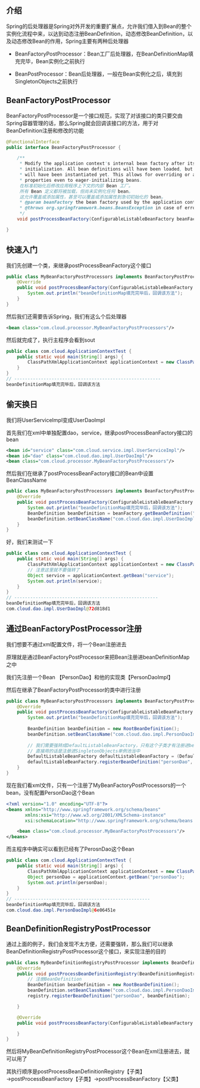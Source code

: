 ## 介绍 

Spring的后处理器是Spring对外开发的重要扩展点，允许我们借入到Bean的整个实例化流程中来，以达到动态注册BeanDefinition，动态修改BeanDefinition，以及动态修改Bean的作用，Spring主要有两种后处理器

* BeanFactoryPostProcessor：Bean工厂后处理器，在BeanDefinitionMap填充完毕，Bean实例化之前执行

* BeanPostProcessor：Bean后处理器，一般在Bean实例化之后，填充到SingletonObjects之前执行

  

## BeanFactoryPostProcessor

BeanFactoryPostProcessor是一个接口规范，实现了对该接口的类只要交由Spring容器管理的话，那么Spring就会回调该接口的方法，用于对BeanDefinition注册和修改的功能

```java
@FunctionalInterface
public interface BeanFactoryPostProcessor {

	/**
	 * Modify the application context's internal bean factory after its standard
	 * initialization. All bean definitions will have been loaded, but no beans
	 * will have been instantiated yet. This allows for overriding or adding
	 * properties even to eager-initializing beans.
	 在标准初始化后修改应用程序上下文的内部 Bean 工厂。
	 所有 Bean 定义都将被加载，但尚未实例化任何 bean。
	 这允许覆盖或添加属性，甚至可以覆盖或添加属性到急切初始化的 bean。
	 * @param beanFactory the bean factory used by the application context
	 * @throws org.springframework.beans.BeansException in case of errors
	 */
	void postProcessBeanFactory(ConfigurableListableBeanFactory beanFactory) throws BeansException;

}
```

## 快速入门

我们先创建一个类，来继承postProcessBeanFactory这个接口

```java
public class MyBeanFactoryPostProcessors implements BeanFactoryPostProcessor {
    @Override
    public void postProcessBeanFactory(ConfigurableListableBeanFactory beanFactory) throws BeansException {
        System.out.println("beanDefinitionMap填充完毕后，回调该方法");
    }
}
```

然后我们还需要告诉Spring，我们有这么个后处理器

```xml
<bean class="com.cloud.processor.MyBeanFactoryPostProcessors"/>
```

然后就完成了，执行主程序会看到sout

```java
public class com.cloud.ApplicationContextTest {
    public static void main(String[] args) {
        ClassPathXmlApplicationContext applicationContext = new ClassPathXmlApplicationContext("Application.xml");
    }
}
// -------------------------------------------------------
beanDefinitionMap填充完毕后，回调该方法
```

## 偷天换日

我们将UserServiceImpl变成UserDaoImpl

首先我们在xml中单独配置dao，service，继承postProcessBeanFactory接口的bean

```xml
<bean id="service" class="com.cloud.service.impl.UserServiceImpl"/>
<bean id="dao" class="com.cloud.dao.impl.UserDaoImpl"/>
<bean class="com.cloud.processor.MyBeanFactoryPostProcessors"/>
```

然后我们在继承了postProcessBeanFactory接口的Bean中设置BeanClassName

```java
public class MyBeanFactoryPostProcessors implements BeanFactoryPostProcessor {
    @Override
    public void postProcessBeanFactory(ConfigurableListableBeanFactory beanFactory) throws BeansException {
        System.out.println("beanDefinitionMap填充完毕后，回调该方法");
        BeanDefinition beanDefinition = beanFactory.getBeanDefinition("service");
        beanDefinition.setBeanClassName("com.cloud.dao.impl.UserDaoImpl");
    }
}
```

好，我们来测试一下

```java
public class com.cloud.ApplicationContextTest {
    public static void main(String[] args) {
        ClassPathXmlApplicationContext applicationContext = new ClassPathXmlApplicationContext("Application.xml");
        // 注意这里就不要强转了
        Object service = applicationContext.getBean("service");
        System.out.println(service);
    }
}
// ------------------------------------------------------
beanDefinitionMap填充完毕后，回调该方法
com.cloud.dao.impl.UserDaoImpl@72d818d1
```



## 通过BeanFactoryPostProcessor注册

我们想要不通过xml配置文件，将一个Bean注册进去

原理就是通过BeanFactoryPostProcessor来把Bean注册进beanDefinitionMap之中



我们先注册一个Bean 【PersonDao】和他的实现类【PersonDaoImpl】

然后在继承了BeanFactoryPostProcessor的类中进行注册

```java
public class MyBeanFactoryPostProcessors implements BeanFactoryPostProcessor {
    @Override
    public void postProcessBeanFactory(ConfigurableListableBeanFactory beanFactory) throws BeansException {
        System.out.println("beanDefinitionMap填充完毕后，回调该方法");
        
        BeanDefinition beanDefinition = new RootBeanDefinition();
        beanDefinition.setBeanClassName("com.cloud.dao.impl.PersonDaoImpl");
        
        // 我们需要强转成DefaultListableBeanFactory，只有这个子类才有注册进beanDefinitionMap的方法
        // 直接用的话是注册进SingletonObjects单例池当中
        DefaultListableBeanFactory defaultListableBeanFactory = (DefaultListableBeanFactory) beanFactory;
        defaultListableBeanFactory.registerBeanDefinition("personDao", beanDefinition);
    }
}
```

现在我们看xml文件，只有一个注册了MyBeanFactoryPostProcessors的一个bean，没有配置PersonDao这个Bean

```xml
<?xml version="1.0" encoding="UTF-8"?>
<beans xmlns="http://www.springframework.org/schema/beans"
       xmlns:xsi="http://www.w3.org/2001/XMLSchema-instance"
       xsi:schemaLocation="http://www.springframework.org/schema/beans http://www.springframework.org/schema/beans/spring-beans.xsd">

    <bean class="com.cloud.processor.MyBeanFactoryPostProcessors"/>
</beans>
```

而主程序中确实可以看到已经有了PerosnDao这个Bean

```java
public class com.cloud.ApplicationContextTest {
    public static void main(String[] args) {
        ClassPathXmlApplicationContext applicationContext = new ClassPathXmlApplicationContext("Application.xml");
        Object personDao = applicationContext.getBean("personDao");
        System.out.println(personDao);
    }
}
// ---------------------------------------------------
beanDefinitionMap填充完毕后，回调该方法
com.cloud.dao.impl.PersonDaoImpl@6e06451e
```



## BeanDefinitionRegistryPostProcessor

通过上面的例子，我们会发现不太方便，还需要强转，那么我们可以继承BeanDefinitionRegistryPostProcessor这个接口，来实现注册的目的

```java
public class MyBeanDefinitionRegistryPostProcessor implements BeanDefinitionRegistryPostProcessor {
    @Override
    public void postProcessBeanDefinitionRegistry(BeanDefinitionRegistry registry) throws BeansException {
        // 注册BeanDefinition
        BeanDefinition beanDefinition = new RootBeanDefinition();
        beanDefinition.setBeanClassName("com.cloud.dao.impl.PersonDaoImpl");
        registry.registerBeanDefinition("personDao", beanDefinition);

    }

    @Override
    public void postProcessBeanFactory(ConfigurableListableBeanFactory beanFactory) throws BeansException {

    }
}
```

然后将MyBeanDefinitionRegistryPostProcessor这个Bean在xml注册进去，就可以用了

其执行顺序是postProcessBeanDefinitionRegistry【子类】→postProcessBeanFactory【子类】→postProcessBeanFactory【父类】
